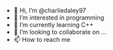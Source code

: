 - 👋 Hi, I’m @charliedaley97
- 👀 I’m interested in programming
- 🌱 I’m currently learning C++
- 💞️ I’m looking to collaborate on ...
- 📫 How to reach me 

<!---
charliedaley97/charliedaley97 is a ✨ special ✨ repository because its `README.md` (this file) appears on your GitHub profile.
You can click the Preview link to take a look at your changes.
--->
